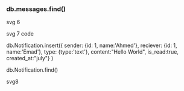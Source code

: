 
 ### db.messages.find()
 
 svg 6

svg 7
code

db.Notification.insert({
  sender: {id: 1, name:'Ahmed'},
reciever: {id: 1, name:'Emad'}, 
type: {type:'text'}, 
content:"Hello World",
is_read:true, 
created_at:"july"} 
)

db.Notification.find()

svg8
 
